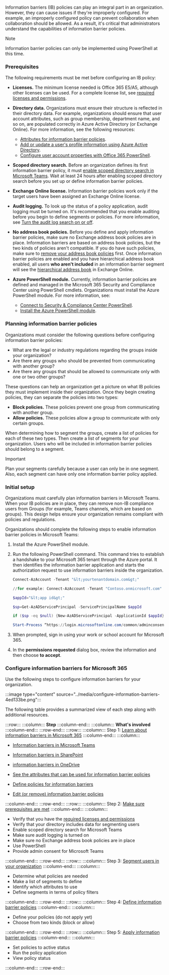Information barriers (IB) policies can play an integral part in an organization. However, they can cause issues if they're improperly configured. For example, an improperly configured policy can prevent collaboration when collaboration should be allowed. As a result, it's critical that administrators understand the capabilities of information barrier policies.

> [!NOTE]
> Information barrier policies can only be implemented using PowerShell at this time.

### Prerequisites<br>

The following requirements must be met before configuring an IB policy:

 -  **Licenses.** The minimum license needed is Office 365 E5/A5, although other licenses can be used. For a complete license list, see [required licenses and permissions](https://docs.microsoft.com/microsoft-365/compliance/information-barriers?azure-portal=true).
 -  **Directory data.** Organizations must ensure their structure is reflected in their directory data. For example, organizations should ensure that user account attributes, such as group membership, department name, and so on, are populated correctly in Azure Active Directory (or Exchange Online). For more information, see the following resources:
    
     -  [Attributes for information barrier policies](https://docs.microsoft.com/microsoft-365/compliance/information-barriers-attributes?azure-portal=true).
     -  [Add or update a user's profile information using Azure Active Directory](https://docs.microsoft.com/azure/active-directory/fundamentals/active-directory-users-profile-azure-portal?azure-portal=true).
     -  [Configure user account properties with Office 365 PowerShell](https://docs.microsoft.com/microsoft-365/enterprise/configure-user-account-properties-with-microsoft-365-powershell?azure-portal=true).
 -  **Scoped directory search.** Before an organization defines its first information barrier policy, it must [enable scoped directory search in Microsoft Teams](https://docs.microsoft.com/MicrosoftTeams/teams-scoped-directory-search?azure-portal=true). Wait at least 24 hours after enabling scoped directory search before you set up or define information barrier policies.
 -  **Exchange Online license.** Information barrier policies work only if the target users have been assigned an Exchange Online license.
 -  **Audit logging.** To look up the status of a policy application, audit logging must be turned on. It's recommended that you enable auditing before you begin to define segments or policies. For more information, see [Turn the audit log search on or off](https://docs.microsoft.com/microsoft-365/compliance/turn-audit-log-search-on-or-off?azure-portal=true).
 -  **No address book policies.** Before you define and apply information barrier policies, make sure no Exchange address book policies are in place. Information barriers are based on address book policies, but the two kinds of policies aren't compatible. If you do have such policies, make sure to [remove your address book policies](https://docs.microsoft.com/exchange/address-books/address-book-policies/remove-an-address-book-policy?azure-portal=true) first. Once information barrier policies are enabled and you have hierarchical address book enabled, all users **who aren't included** in an information barrier segment will see the [hierarchical address book](https://docs.microsoft.com/exchange/address-books/hierarchical-address-books/hierarchical-address-books?azure-portal=true) in Exchange Online.
 -  **Azure PowerShell module.** Currently, information barrier policies are defined and managed in the Microsoft 365 Security and Compliance Center using PowerShell cmdlets. Organizations must install the Azure PowerShell module. For more information, see:
    
     -  [Connect to Security &amp; Compliance Center PowerShell](https://docs.microsoft.com/powershell/exchange/connect-to-scc-powershell?azure-portal=true).
     -  [Install the Azure PowerShell module](https://docs.microsoft.com/powershell/azure/install-az-ps?azure-portal=true).

### Planning information barrier policies<br>

Organizations must consider the following questions before configuring information barrier policies:

 -  What are the legal or industry regulations regarding the groups inside your organization?
 -  Are there any groups who should be prevented from communicating with another group?
 -  Are there any groups that should be allowed to communicate only with one or two other groups?

These questions can help an organization get a picture on what IB policies they must implement inside their organization. Once they begin creating policies, they can separate the policies into two types:

 -  **Block policies.** These policies prevent one group from communicating with another group.
 -  **Allow policies.** These policies allow a group to communicate with only certain groups.

When determining how to segment the groups, create a list of policies for each of these two types. Then create a list of segments for your organization. Users who will be included in information barrier policies should belong to a segment.

> [!IMPORTANT]
> Plan your segments carefully because a user can only be in one segment. Also, each segment can have only one information barrier policy applied.

### Initial setup

Organizations must carefully plan information barriers in Microsoft Teams. When your IB policies are in place, they can remove non-IB compliance users from Groups (for example, Teams channels, which are based on groups). This design helps ensure your organization remains compliant with policies and regulations.

Organizations should complete the following steps to enable information barrier policies in Microsoft Teams:

1.  Install the Azure PowerShell module.
2.  Run the following PowerShell command. This command tries to establish a handshake to your Microsoft 365 tenant through the Azure portal. It then identifies the information barrier application and starts the authorization request to use information barriers inside the organization.
    
    ```powershell
    Connect-AzAccount -Tenant "&lt;yourtenantdomain.com&gt;" 
    
    //for example: Connect-AzAccount -Tenant "Contoso.onmicrosoft.com"
    
    $appId="&lt;app id&gt;"
    
    $sp=Get-AzADServicePrincipal -ServicePrincipalName $appId
    
    if ($sp -eq $null) {New-AzADServicePrincipal -ApplicationId $appId}
    
    Start-Process “https://login.microsoftonline.com/common/adminconsent?client_id=$appId"
    ```
3.  When prompted, sign in using your work or school account for Microsoft 365.
4.  In the **permissions requested** dialog box, review the information and then choose **to accept**.

### Configure information barriers for Microsoft 365

Use the following steps to configure information barriers for your organization.

:::image type="content" source="../media/configure-information-barriers-4ed133be.png":::


The following table provides a summarized view of each step along with additional resources.

:::row:::
  :::column:::
    **Step**
  :::column-end:::
  :::column:::
    **What's involved**
  :::column-end:::
:::row-end:::
:::row:::
  :::column:::
    Step 1: [Learn about information barriers in Microsoft 365](https://docs.microsoft.com/microsoft-365/compliance/information-barriers?azure-portal=true)
  :::column-end:::
  :::column:::
    

 -  [Information barriers in Microsoft Teams](https://docs.microsoft.com/MicrosoftTeams/information-barriers-in-teams#how-policy-changes-impact-existing-chats?azure-portal=true)
    
 -  [Information barriers in SharePoint](https://docs.microsoft.com/sharepoint/information-barriers?azure-portal=true)
    
 -  [information barriers in OneDrive](https://docs.microsoft.com/onedrive/information-barriers?azure-portal=true)
 -  [See the attributes that can be used for information barrier policies](https://docs.microsoft.com/microsoft-365/compliance/information-barriers-attributes?azure-portal=true)
 -  [Define policies for information barriers](https://docs.microsoft.com/microsoft-365/compliance/information-barriers-policies?azure-portal=true)
 -  [Edit (or remove) information barrier policies](https://docs.microsoft.com/microsoft-365/compliance/information-barriers-edit-segments-policies?azure-portal=true)


  :::column-end:::
:::row-end:::
:::row:::
  :::column:::
    Step 2: [Make sure prerequisites are met](https://docs.microsoft.com/microsoft-365/compliance/information-barriers-policies?azure-portal=true)
  :::column-end:::
  :::column:::
    

 -  Verify that you have the [required licenses and permissions](https://docs.microsoft.com/microsoft-365/compliance/information-barriers?azure-portal=true)
 -  Verify that your directory includes data for segmenting users
 -  Enable scoped directory search for Microsoft Teams
 -  Make sure audit logging is turned on
 -  Make sure no Exchange address book policies are in place
 -  Use PowerShell
 -  Provide admin consent for Microsoft Teams


  :::column-end:::
:::row-end:::
:::row:::
  :::column:::
    Step 3: [Segment users in your organization](https://docs.microsoft.com/microsoft-365/compliance/information-barriers-policies?azure-portal=true)
  :::column-end:::
  :::column:::
    

 -  Determine what policies are needed
 -  Make a list of segments to define
 -  Identify which attributes to use
 -  Define segments in terms of policy filters


  :::column-end:::
:::row-end:::
:::row:::
  :::column:::
    Step 4: [Define information barrier policies](https://docs.microsoft.com/microsoft-365/compliance/information-barriers-policies?azure-portal=true)
  :::column-end:::
  :::column:::
    

 -  Define your policies (do not apply yet)
 -  Choose from two kinds (block or allow)


  :::column-end:::
:::row-end:::
:::row:::
  :::column:::
    Step 5: [Apply information barrier policies](https://docs.microsoft.com/microsoft-365/compliance/information-barriers-policies?azure-portal=true)
  :::column-end:::
  :::column:::
    

 -  Set policies to active status
 -  Run the policy application
 -  View policy status


  :::column-end:::
:::row-end:::
